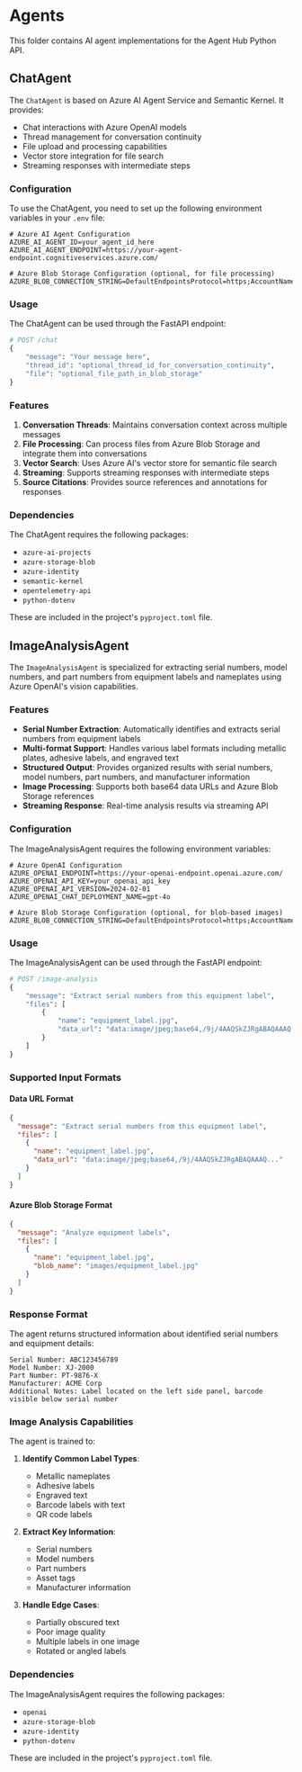 # Agents

This folder contains AI agent implementations for the Agent Hub Python API.

## ChatAgent

The `ChatAgent` is based on Azure AI Agent Service and Semantic Kernel. It provides:

- Chat interactions with Azure OpenAI models
- Thread management for conversation continuity
- File upload and processing capabilities
- Vector store integration for file search
- Streaming responses with intermediate steps

### Configuration

To use the ChatAgent, you need to set up the following environment variables in your `.env` file:

```env
# Azure AI Agent Configuration
AZURE_AI_AGENT_ID=your_agent_id_here
AZURE_AI_AGENT_ENDPOINT=https://your-agent-endpoint.cognitiveservices.azure.com/

# Azure Blob Storage Configuration (optional, for file processing)
AZURE_BLOB_CONNECTION_STRING=DefaultEndpointsProtocol=https;AccountName=your_account;AccountKey=your_key;EndpointSuffix=core.windows.net
```

### Usage

The ChatAgent can be used through the FastAPI endpoint:

```python
# POST /chat
{
    "message": "Your message here",
    "thread_id": "optional_thread_id_for_conversation_continuity",
    "file": "optional_file_path_in_blob_storage"
}
```

### Features

1. **Conversation Threads**: Maintains conversation context across multiple messages
2. **File Processing**: Can process files from Azure Blob Storage and integrate them into conversations
3. **Vector Search**: Uses Azure AI's vector store for semantic file search
4. **Streaming**: Supports streaming responses with intermediate steps
5. **Source Citations**: Provides source references and annotations for responses

### Dependencies

The ChatAgent requires the following packages:
- `azure-ai-projects`
- `azure-storage-blob`
- `azure-identity`
- `semantic-kernel`
- `opentelemetry-api`
- `python-dotenv`

These are included in the project's `pyproject.toml` file.

## ImageAnalysisAgent

The `ImageAnalysisAgent` is specialized for extracting serial numbers, model numbers, and part numbers from equipment labels and nameplates using Azure OpenAI's vision capabilities.

### Features

- **Serial Number Extraction**: Automatically identifies and extracts serial numbers from equipment labels
- **Multi-format Support**: Handles various label formats including metallic plates, adhesive labels, and engraved text
- **Structured Output**: Provides organized results with serial numbers, model numbers, part numbers, and manufacturer information
- **Image Processing**: Supports both base64 data URLs and Azure Blob Storage references
- **Streaming Response**: Real-time analysis results via streaming API

### Configuration

The ImageAnalysisAgent requires the following environment variables:

```env
# Azure OpenAI Configuration
AZURE_OPENAI_ENDPOINT=https://your-openai-endpoint.openai.azure.com/
AZURE_OPENAI_API_KEY=your_openai_api_key
AZURE_OPENAI_API_VERSION=2024-02-01
AZURE_OPENAI_CHAT_DEPLOYMENT_NAME=gpt-4o

# Azure Blob Storage Configuration (optional, for blob-based images)
AZURE_BLOB_CONNECTION_STRING=DefaultEndpointsProtocol=https;AccountName=your_account;AccountKey=your_key;EndpointSuffix=core.windows.net
```

### Usage

The ImageAnalysisAgent can be used through the FastAPI endpoint:

```python
# POST /image-analysis
{
    "message": "Extract serial numbers from this equipment label",
    "files": [
        {
            "name": "equipment_label.jpg",
            "data_url": "data:image/jpeg;base64,/9j/4AAQSkZJRgABAQAAAQ..."
        }
    ]
}
```

### Supported Input Formats

#### Data URL Format
```json
{
  "message": "Extract serial numbers from this equipment label",
  "files": [
    {
      "name": "equipment_label.jpg", 
      "data_url": "data:image/jpeg;base64,/9j/4AAQSkZJRgABAQAAAQ..."
    }
  ]
}
```

#### Azure Blob Storage Format
```json
{
  "message": "Analyze equipment labels",
  "files": [
    {
      "name": "equipment_label.jpg",
      "blob_name": "images/equipment_label.jpg"
    }
  ]
}
```

### Response Format

The agent returns structured information about identified serial numbers and equipment details:

```
Serial Number: ABC123456789
Model Number: XJ-2000
Part Number: PT-9876-X
Manufacturer: ACME Corp
Additional Notes: Label located on the left side panel, barcode visible below serial number
```

### Image Analysis Capabilities

The agent is trained to:

1. **Identify Common Label Types**:
   - Metallic nameplates
   - Adhesive labels
   - Engraved text
   - Barcode labels with text
   - QR code labels

2. **Extract Key Information**:
   - Serial numbers
   - Model numbers
   - Part numbers
   - Asset tags
   - Manufacturer information

3. **Handle Edge Cases**:
   - Partially obscured text
   - Poor image quality
   - Multiple labels in one image
   - Rotated or angled labels

### Dependencies

The ImageAnalysisAgent requires the following packages:
- `openai`
- `azure-storage-blob`
- `azure-identity`
- `python-dotenv`

These are included in the project's `pyproject.toml` file.
